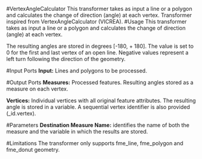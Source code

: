 #VertexAngleCalculator
This transformer takes as input a line or a polygon and calculates the change of direction (angle) at each vertex.
Transformer inspired from VertexAngleCalculator (VICREA).
#Usage
This transformer takes as input a line or a polygon and calculates the change of direction (angle) at each vertex.

The resulting angles are stored in degrees [-180, + 180]. The value is set to 0 for the first and last vertex of an open line. Negative values represent a left turn following the direction of the geometry.

#Input Ports
**Input:** Lines and polygons to be processed.

#Output Ports
**Measures:**  Processed features. Resulting angles stored as a measure on each vertex.

**Vertices:**  Individual vertices with all original feature attributes. The resulting angle is stored in a variable. A sequential vertex identifier is also provided (_id.vertex). 

#Parameters
**Destination Measure Name:** identifies the name of both the measure and the variable in which the results are stored.

#Limitations
The transformer only supports fme_line, fme_polygon and fme_donut geometry. 
